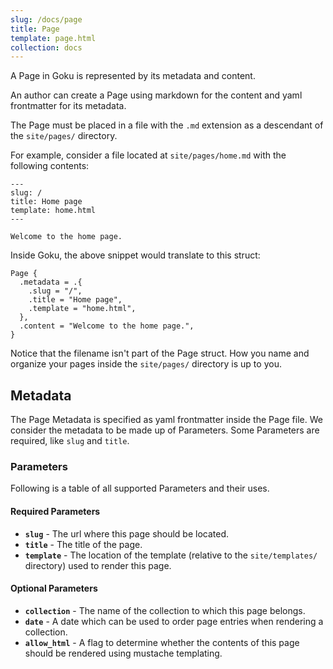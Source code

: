 ```yaml
---
slug: /docs/page
title: Page
template: page.html
collection: docs
---
```


A Page in Goku is represented by its metadata and content.

An author can create a Page
using markdown for the content
and yaml frontmatter for its metadata.

The Page must be placed in a file with the `.md` extension
as a descendant of the `site/pages/` directory.

For example, consider a file located at `site/pages/home.md`
with the following contents:

```
---
slug: /
title: Home page
template: home.html
---

Welcome to the home page.
```

Inside Goku, the above snippet would translate to this struct:

```
Page {
  .metadata = .{
    .slug = "/",
    .title = "Home page",
    .template = "home.html",
  },
  .content = "Welcome to the home page.",
}
```

Notice that the filename isn't part of the Page struct.
How you name and organize your pages inside the `site/pages/` directory
is up to you.

## Metadata

The Page Metadata is specified as yaml frontmatter inside the Page file.
We consider the metadata to be made up of Parameters.
Some Parameters are required, like `slug` and `title`.

### Parameters

Following is a table of all supported Parameters and their uses.

#### Required Parameters

- **`slug`** - The url where this page should be located.
- **`title`** - The title of the page.
- **`template`** - The location of the template (relative to the `site/templates/` directory) used to render this page.

#### Optional Parameters

- **`collection`** - The name of the collection to which this page belongs.
- **`date`** - A date which can be used to order page entries when rendering a collection.
- **`allow_html`** - A flag to determine whether the contents of this page should be rendered using mustache templating.
